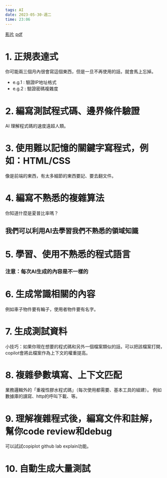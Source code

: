 ```yaml
---
tags: AI
date: 2023-05-30-週二
time: 23:06
---
```


[影片](https://www.youtube.com/live/PfOt27qSors?feature=share&t=5147)
[pdf](https://github.com/kinfey/PetSpotR/blob/main/pdf/520GH训练营_徐磊_客户案例分享：GitHub%20Copilot%20最佳实践解读.pdf)

# 1. 正規表達式
你可能兩三個月內很會寫這個東西，但是一旦不再使用的話，就會馬上忘掉。

- e.g.1 : 驗證IP地址格式
- e.g.2 : 驗證密碼複雜度

# 2. 編寫測試程式碼、邊界條件驗證
AI 理解程式碼的速度遠超人類。

# 3. 使用難以記憶的關鍵字寫程式，例如：HTML/CSS
像是前端的東西，有太多細節的東西要記、要去翻文件。

# 4. 編寫不熟悉的複雜算法
你知道什麼是夏普比率嗎？
## 我們可以利用AI去學習我們不熟悉的領域知識

# 5. 學習、使用不熟悉的程式語言
### 注意：每次AI生成的內容是不一樣的

# 6. 生成常識相關的內容
例如車子物件要有輪子，使用者物件要有名字。

# 7. 生成測試資料
小技巧：如果你現在想要的程式碼和另外一個檔案類似的話，可以把該檔案打開，copilot會將此檔案作為上下文的權重提高。 

# 8. 複雜參數填寫、上下文匹配
業務邏輯外的「重複性膠水程式碼」（每次使用都需要、基本工具的組建）。
例如數據庫的讀寫、http的呼叫下載、等。

# 9. 理解複雜程式後，編寫文件和註解，幫你code review和debug
可以試試copiplot github lab explain功能。

# 10. 自動生成大量測試

